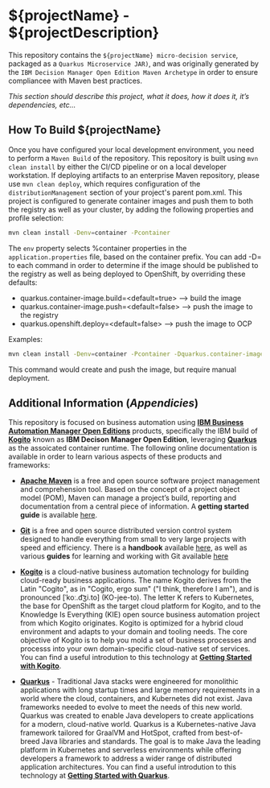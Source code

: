 # ${projectName} - ${projectDescription}

This repository contains the `${projectName} micro-decision service`, packaged as a `Quarkus Microservice JAR)`, and was originally generated by the `IBM Decision Manager Open Edition Maven Archetype` in order to ensure compliancee with Maven best practices. 

*This section should describe this project, what it does, how it does it, it’s dependencies, etc…*

## How To Build ${projectName}

Once you have configured your local development environment, you need to perform a `Maven Build` of the repository.  This repository is built using `mvn clean install` by either the CI/CD pipeline or on a local developer workstation.  If deploying artifacts to an enterprise Maven repository, please use `mvn clean deploy`, which requires configuration of the `distributionManagement` section of your project's parent pom.xml.  This project is configured to generate container images and push them to both the registry as well as your cluster, by adding the following properties and profile selection:

```bash
mvn clean install -Denv=container -Pcontainer
```

The `env` property selects %container properties in the `application.properties` file, based on the container prefix.  You can add -D<property>=<value> to each command in order to determine if the image should be published to the registry as well as being deployed to OpenShift, by overriding these defaults:

- quarkus.container-image.build=<default=true>  --> build the image
- quarkus.container-image.push=<default=false>  --> push the image to the registry
- quarkus.openshift.deploy=<default=false>      --> push the image to OCP

Examples: 

```bash 
mvn clean install -Denv=container -Pcontainer -Dquarkus.container-image.push=true
```

This command would create and push the image, but require manual deployment.

## Additional Information (*Appendicies*)
This repository is focused on business automation using [**IBM Business Automation Manager Open Editions**](https://www.ibm.com/docs/en/ibamoe/9.0.0?topic=introduction-what-is-bamoe) products, specifically the IBM build of [**Kogito**](https://kogito.kie.org/) known as **IBM Decison Manager Open Edition**, leveraging [**Quarkus**](https://quarkus.io/) as the assoicated container runtime.  The following online documentation is available in order to learn various aspects of these products and frameworks:

- [**Apache Maven**](https://maven.apache.org/) is a free and open source software project management and comprehension tool. Based on  the concept of a project object model (POM), Maven can manage a project’s build, reporting and documentation from a central piece of  information. A **getting started guide** is available [here](http://maven.apache.org/guides/getting-started/).

- [**Git**](https://git-scm.com//) is a free and open source distributed version control system designed to handle everything from small to very large projects with speed and efficiency. There is a **handbook** available [here](https://guides.github.com/introduction/git-handbook/), as well as various **guides** for learning and working with Git available [here](https://guides.github.com/)

- [**Kogito**](https://kogito.kie.org/) is a cloud-native business automation technology for building cloud-ready business applications. The name Kogito derives from the Latin "Cogito", as in "Cogito, ergo sum" ("I think, therefore I am"), and is pronounced [ˈkoː.d͡ʒi.to] (KO-jee-to). The letter K refers to Kubernetes, the base for OpenShift as the target cloud platform for Kogito, and to the Knowledge Is Everything (KIE) open source business automation project from which Kogito originates.  Kogito is optimized for a hybrid cloud environment and adapts to your domain and tooling needs. The core objective of Kogito is to help you mold a set of business processes and processs into your own domain-specific cloud-native set of services.  You can find a useful introdution to this technology at [**Getting Started with Kogito**](https://kogito.kie.org/get-started/).

- [**Quarkus**](https://quarkus.io/) - Traditional Java stacks were engineered for monolithic applications with long startup times and large memory requirements in a world where the cloud, containers, and Kubernetes did not exist. Java frameworks needed to evolve to meet the needs of this new world.  Quarkus was created to enable Java developers to create applications for a modern, cloud-native world. Quarkus is a Kubernetes-native Java framework tailored for GraalVM and HotSpot, crafted from best-of-breed Java libraries and standards. The goal is to make Java the leading platform in Kubernetes and serverless environments while offering developers a framework to address a wider range of distributed application architectures.  You can find a useful introdution to this technology at [**Getting Started with Quarkus**](https://quarkus.io/get-started/).

